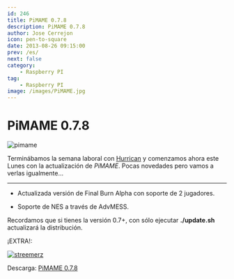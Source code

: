 ```yaml
---
id: 246
title: PiMAME 0.7.8
description: PiMAME 0.7.8
author: Jose Cerrejon
icon: pen-to-square
date: 2013-08-26 09:15:00
prev: /es/
next: false
category:
    - Raspberry PI
tag:
    - Raspberry PI
image: /images/PiMAME.jpg
---
```


# PiMAME 0.7.8

![pimame](/images/PiMAME.jpg)

Terminábamos la semana laboral con [Hurrican](/post.php?id=242) y comenzamos ahora este Lunes con la actualización de _PiMAME_. Pocas novedades pero vamos a verlas igualmente...

---

-   Actualizada versión de Final Burn Alpha con soporte de 2 jugadores.

-   Soporte de NES a través de AdvMESS.

Recordamos que si tienes la versión 0.7+, con sólo ejecutar **./update.sh** actualizará la distribución.

¡EXTRA!:

<a href="https://www.fauxgame.com/streemerz-v02.zip">![streemerz](/images/2013/08/streemerz-boite.jpg "¡Descarga y juega Streemerz!")</a>

Descarga: [PiMAME 0.7.8](https://sourceforge.net/projects/pimame/files/pimame-0.7.8.img.zip/download)
